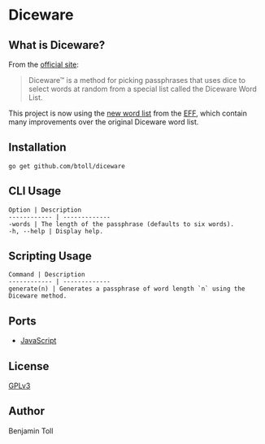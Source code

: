 # Diceware

## What is Diceware?

From the [official site][diceware]:

> Diceware™ is a method for picking passphrases that uses dice to select words at random from a special list called the Diceware Word List.

This project is now using the [new word list] from the [EFF], which contain many improvements over the original Diceware word list.

## Installation

`go get github.com/btoll/diceware`

## CLI Usage

    Option | Description
    ------------ | -------------
    -words | The length of the passphrase (defaults to six words).
    -h, --help | Display help.

## Scripting Usage

    Command | Description
    ------------ | -------------
    generate(n) | Generates a passphrase of word length `n` using the Diceware method.

## Ports

- [JavaScript][javascript]

## License

[GPLv3](COPYING)

## Author

Benjamin Toll

[diceware]: http://world.std.com/~reinhold/diceware.html
[new word list]: https://www.eff.org/deeplinks/2016/07/new-wordlists-random-passphrases
[EFF]: https://www.eff.org/
[javascript]: https://github.com/btoll/onf-diceware

